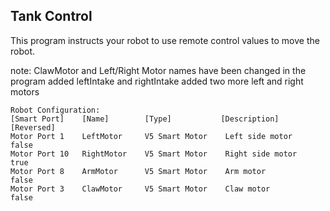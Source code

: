 Tank Control 
---

This program instructs your robot to use remote control values to move the robot. 


note: ClawMotor and Left/Right Motor names have been changed in the program
added leftIntake and rightIntake
added two more left and right motors 
```
Robot Configuration: 
[Smart Port]    [Name]        [Type]           [Description]       [Reversed]
Motor Port 1    LeftMotor     V5 Smart Motor    Left side motor     false
Motor Port 10   RightMotor    V5 Smart Motor    Right side motor    true
Motor Port 8    ArmMotor      V5 Smart Motor    Arm motor           false
Motor Port 3    ClawMotor     V5 Smart Motor    Claw motor          false
```
